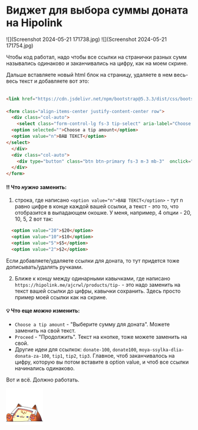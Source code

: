 # Виджет для выбора суммы доната на Hipolink

![](Screenshot 2024-05-21 171738.jpg) 
![](Screenshot 2024-05-21 171754.jpg)

Чтобы код работал, надо чтобы все ссылки на странички разных сумм назывались одинаково и заканчивались на цифру, как на моем скрине.

Дальше вставляете новый html блок на страницу, удаляете в нем весь-весь текст и добавляете вот это:
```html

<link href="https://cdn.jsdelivr.net/npm/bootstrap@5.3.3/dist/css/bootstrap.min.css" rel="stylesheet" integrity="sha384-QWTKZyjpPEjISv5WaRU9OFeRpok6YctnYmDr5pNlyT2bRjXh0JMhjY6hW+ALEwIH" crossorigin="anonymous">

<form class="align-items-center justify-content-center row">
  <div class="col-auto">
    <select class="form-control-lg fs-3 tip-select" aria-label="Choose tip amount" style="    border-radius: 20px;padding: 6px 12px 8px 12px;">
  <option selected="">Choose a tip amount</option>
  <option value="n">ВАШ ТЕКСТ</option>
</select>
  </div>
  <div class="col-auto">
    <div type="button" class="btn btn-primary fs-3 m-3 mb-3"  onclick="window.location=(document.getElementsByClassName('tip-select')[0].value > 0) ? 'https://hipolink.me/ajcrwl/products/tip-'+document.getElementsByClassName('tip-select')[0].value : '#';" style="    border-radius: 20px;padding: 6px 12px 8px 12px;">Proceed</div>
  </div>
</form>

```

#### ‼️ Что _нужно_ заменить:
1) строка, где написано `<option value="n">ВАШ ТЕКСТ</option>` - тут n равно цифре в конце каждой вашей ссылки, а текст - это то, что отобразится в выпадающем окошке. У меня, например, 4 опции - 20, 10, 5, 2 вот так:
```html
  <option value="20">$20</option>
  <option value="10">$10</option>
  <option value="5">$5</option>
  <option value="2">$2</option>
```
Если добавляете/удаляете ссылки для доната, то тут придется тоже дописывать/удалять ручками.

2) Ближе к концу между одинарными кавычками, где написано `https://hipolink.me/ajcrwl/products/tip-` - это надо заменить на текст вашей ссылки до цифры, кавычки сохранить. Здесь просто пример моей ссылки как на скрине.


#### 💡 Что еще _можно_ изменить:
- `Choose a tip amount` - "Выберите сумму для доната". Можете заменить на свой текст.
- `Proceed` - "Продолжить". Текст на кнопке, тоже можете заменить на свой.
- Другие идеи для ссылкок: `donate-100`, `donate100`, `moya-ssylka-dlia-donata-za-100`, `tip1`, `tip2`, `tip3`. Главное, чтоб заканчивалось на цифру, которую вы потом вставите в option value, и чтоб все ссылки начинались одинаково.

Вот и всё. Должно работать.

![yay](../test/carrotbongos.png)